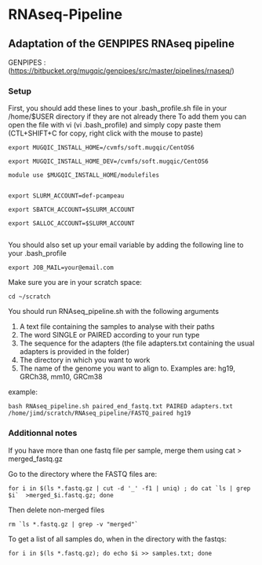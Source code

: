 # RNAseq-Pipeline
## Adaptation of the GENPIPES RNAseq pipeline

GENPIPES : (https://bitbucket.org/mugqic/genpipes/src/master/pipelines/rnaseq/)


### Setup

First, you should add these lines to your .bash_profile.sh file in your /home/$USER directory if they are not already there
To add them you can open the file with vi (vi .bash_profile) and simply copy paste them (CTL+SHIFT+C for copy, right click with the mouse to paste)

```
export MUGQIC_INSTALL_HOME=/cvmfs/soft.mugqic/CentOS6

export MUGQIC_INSTALL_HOME_DEV=/cvmfs/soft.mugqic/CentOS6

module use $MUGQIC_INSTALL_HOME/modulefiles


export SLURM_ACCOUNT=def-pcampeau

export SBATCH_ACCOUNT=$SLURM_ACCOUNT

export SALLOC_ACCOUNT=$SLURM_ACCOUNT


```

You should also set up your email variable by adding the following line to your .bash_profile


```
export JOB_MAIL=your@email.com
```

Make sure you are in your scratch space:

```
cd ~/scratch
```

You should run RNAseq_pipeline.sh with the following arguments

1. A text file containing the samples to analyse with their paths
2. The word SINGLE or PAIRED according to your run type
3. The sequence for the adapters (the file adapters.txt containing the usual adapters is provided in the folder)
4. The directory in which you want to work
5. The name of the genome you want to align to. Examples are: hg19, GRCh38, mm10, GRCm38


example:
```
bash RNAseq_pipeline.sh paired_end_fastq.txt PAIRED adapters.txt /home/jimd/scratch/RNAseq_pipeline/FASTQ_paired hg19
```

### Additionnal notes
If you have more than one fastq file per sample, merge them using cat <FASTQ1> <FASTQ2> > merged_fastq.gz

Go to the directory where the FASTQ files are:

```
for i in $(ls *.fastq.gz | cut -d '_' -f1 | uniq) ; do cat `ls | grep $i`  >merged_$i.fastq.gz; done
```

Then delete non-merged files

```
rm `ls *.fastq.gz | grep -v "merged"`
```

To get a list of all samples do, when in the directory with the fastqs:

```
for i in $(ls *.fastq.gz); do echo $i >> samples.txt; done
```

